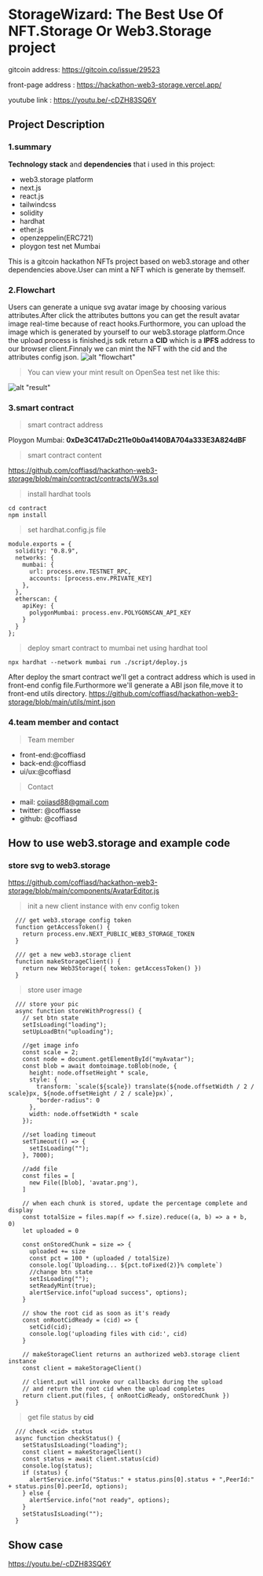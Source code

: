 # StorageWizard: The Best Use Of NFT.Storage Or Web3.Storage project

gitcoin address: <https://gitcoin.co/issue/29523>

front-page address : <https://hackathon-web3-storage.vercel.app/>

youtube link : <https://youtu.be/-cDZH83SQ6Y>

## Project Description

### 1.summary

**Technology stack** and **dependencies** that i used in this project:

- web3.storage platform
- next.js
- react.js
- tailwindcss
- solidity
- hardhat
- ether.js
- openzeppelin(ERC721)
- ploygon test net Mumbai

This is a gitcoin hackathon NFTs project based on web3.storage and other dependencies above.User can mint a NFT which is generate by themself.

### 2.Flowchart

Users can generate a unique svg avatar image by choosing various attributes.After click the attributes buttons you can get the result avatar image real-time because of react hooks.Furthormore, you can upload the image which is generated by yourself to our web3.storage platform.Once the upload process is finished,js sdk return a **CID** which is a **IPFS** address to our browser client.Finnaly we can mint the NFT with the cid and the attributes config json.
![alt "flowchart"](/public/images/web3-storage.jpg)

> You can view your mint result on OpenSea test net like this:

![alt "result"](/public/images/w3s.png)

### 3.smart contract

> smart contract address

Ploygon Mumbai: **0xDe3C417aDc211e0b0a4140BA704a333E3A824dBF**

> smart contract content

<https://github.com/coffiasd/hackathon-web3-storage/blob/main/contract/contracts/W3s.sol>

> install hardhat tools

```
cd contract
npm install
```

> set hardhat.config.js file

```
module.exports = {
  solidity: "0.8.9",
  networks: {
    mumbai: {
      url: process.env.TESTNET_RPC,
      accounts: [process.env.PRIVATE_KEY]
    },
  },
  etherscan: {
    apiKey: {
      polygonMumbai: process.env.POLYGONSCAN_API_KEY
    }
  }
};
```

> deploy smart contract to mumbai net using hardhat tool

```
npx hardhat --network mumbai run ./script/deploy.js
```

After deploy the smart contract we'll get a contract address which is used in front-end config file.Furthormore we'll generate a ABI json file,move it to front-end utils directory.
<https://github.com/coffiasd/hackathon-web3-storage/blob/main/utils/mint.json>

### 4.team member and contact

> Team member

- front-end:@coffiasd
- back-end:@coffiasd
- ui/ux:@coffiasd

> Contact

- mail: <coiiasd88@gmail.com>
- twitter: @coffiasse
- github: @coffiasd

## How to use web3.storage and example code

### store svg to web3.storage

<https://github.com/coffiasd/hackathon-web3-storage/blob/main/components/AvatarEditor.js>

> init a new client instance with env config token

```
  /// get web3.storage config token
  function getAccessToken() {
    return process.env.NEXT_PUBLIC_WEB3_STORAGE_TOKEN
  }

  /// get a new web3.storage client
  function makeStorageClient() {
    return new Web3Storage({ token: getAccessToken() })
  }
```

> store user image

```
  /// store your pic
  async function storeWithProgress() {
    // set btn state
    setIsLoading("loading");
    setUpLoadBtn("uploading");

    //get image info
    const scale = 2;
    const node = document.getElementById("myAvatar");
    const blob = await domtoimage.toBlob(node, {
      height: node.offsetHeight * scale,
      style: {
        transform: `scale(${scale}) translate(${node.offsetWidth / 2 / scale}px, ${node.offsetHeight / 2 / scale}px)`,
        "border-radius": 0
      },
      width: node.offsetWidth * scale
    });

    //set loading timeout
    setTimeout(() => {
      setIsLoading("");
    }, 7000);

    //add file
    const files = [
      new File([blob], 'avatar.png'),
    ]

    // when each chunk is stored, update the percentage complete and display
    const totalSize = files.map(f => f.size).reduce((a, b) => a + b, 0)
    let uploaded = 0

    const onStoredChunk = size => {
      uploaded += size
      const pct = 100 * (uploaded / totalSize)
      console.log(`Uploading... ${pct.toFixed(2)}% complete`)
      //change btn state
      setIsLoading("");
      setReadyMint(true);
      alertService.info("upload success", options);
    }

    // show the root cid as soon as it's ready
    const onRootCidReady = (cid) => {
      setCid(cid);
      console.log('uploading files with cid:', cid)
    }

    // makeStorageClient returns an authorized web3.storage client instance
    const client = makeStorageClient()

    // client.put will invoke our callbacks during the upload
    // and return the root cid when the upload completes
    return client.put(files, { onRootCidReady, onStoredChunk })
  }
```

> get file status by **cid**

```
  /// check <cid> status
  async function checkStatus() {
    setStatusIsLoading("loading");
    const client = makeStorageClient()
    const status = await client.status(cid)
    console.log(status);
    if (status) {
      alertService.info("Status:" + status.pins[0].status + ",PeerId:" + status.pins[0].peerId, options);
    } else {
      alertService.info("not ready", options);
    }
    setStatusIsLoading("");
  }
```

## Show case

<https://youtu.be/-cDZH83SQ6Y>

